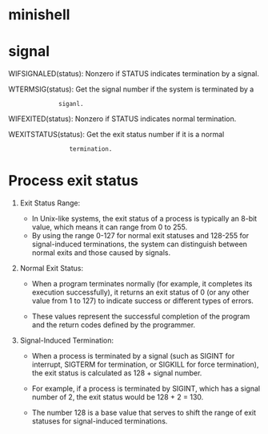 # minishell

# signal

WIFSIGNALED(status): Nonzero if STATUS indicates termination by a signal.

WTERMSIG(status): Get the signal number if the system is terminated by a

				  siganl.

WIFEXITED(status): Nonzero if STATUS indicates normal termination.

WEXITSTATUS(status): Get the exit status number if it is a normal

					 termination.


# Process exit status

1. Exit Status Range:

	- In Unix-like systems, the exit status of a process is    typically an 8-bit value, which means it can range from 0 to 255.
	- By using the range 0-127 for normal exit statuses and 128-255 for signal-induced terminations, the system can distinguish between normal exits and those caused by signals.

2. Normal Exit Status:

	- When a program terminates normally (for example, it completes its execution successfully), it returns an exit status of 0 (or any other value from 1 to 127) to indicate success or different types of errors.

	- These values represent the successful completion of the program and the return codes defined by the programmer.

3. Signal-Induced Termination:

	- When a process is terminated by a signal (such as SIGINT for interrupt, SIGTERM for termination, or SIGKILL for force termination), the exit status is calculated as 128 + signal number.

	- For example, if a process is terminated by SIGINT, which has a signal number of 2, the exit status would be 128 + 2 = 130.

	- The number 128 is a base value that serves to shift the range of exit statuses for signal-induced terminations.
